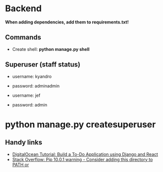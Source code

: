 # Backend

**When adding dependencies, add them to requirements.txt!**

## Commands

- Create shell: **python manage.py shell**

## Superuser (staff status)

- username: kyandro
- password: adminadmin

- username: jef
- password: admin

# python manage.py createsuperuser

## Handy links

- [DigitalOcean Tutorial: Build a To-Do Application using Django and React](https://www.digitalocean.com/community/tutorials/build-a-to-do-application-using-django-and-react)
- [Stack Overflow: Pip 10.0.1 warning - Consider adding this directory to PATH or](https://stackoverflow.com/questions/49966547/pip-10-0-1-warning-consider-adding-this-directory-to-path-or)
